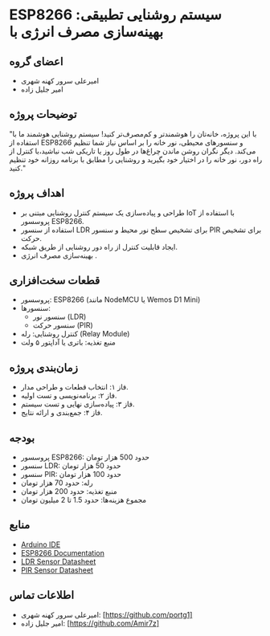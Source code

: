 #  ESP8266 سیستم روشنایی تطبیقی: بهینه‌سازی مصرف انرژی با

## اعضای گروه

* امیرعلی سرور کهنه شهری
* امیر جلیل زاده

## توضیحات پروژه

"با این پروژه، خانه‌تان را هوشمندتر و کم‌مصرف‌تر کنید! سیستم روشنایی هوشمند ما با استفاده از ESP8266 و سنسورهای محیطی، نور خانه را بر اساس نیاز شما تنظیم می‌کند. دیگر نگران روشن ماندن چراغ‌ها در طول روز یا تاریکی شب نباشید،با کنترل از راه دور، نور خانه را در اختیار خود بگیرید و روشنایی را مطابق با برنامه روزانه خود تنظیم کنید."

## اهداف پروژه

* طراحی و پیاده‌سازی یک سیستم کنترل روشنایی مبتنی بر IoT با استفاده از پروسسور ESP8266.
* استفاده از سنسور LDR برای تشخیص سطح نور محیط و سنسور PIR برای تشخیص حرکت.
* ایجاد قابلیت کنترل از راه دور روشنایی از طریق شبکه.
* بهینه‌سازی مصرف انرژی .

## قطعات سخت‌افزاری

* پروسسور: ESP8266 (مانند NodeMCU یا Wemos D1 Mini)
* سنسورها:
    * سنسور نور (LDR)
    * سنسور حرکت (PIR)
* کنترل روشنایی: رله (Relay Module)
* منبع تغذیه: باتری یا آداپتور ۵ ولت


## زمان‌بندی پروژه

* فاز ۱: انتخاب قطعات و طراحی مدار.
* فاز ۲: برنامه‌نویسی و تست اولیه.
* فاز ۳: پیاده‌سازی نهایی و تست سیستم.
* فاز ۴: جمع‌بندی و ارائه نتایج.

## بودجه

* پروسسور ESP8266: حدود 500 هزار تومان
* سنسور LDR: حدود 50 هزار تومان
* سنسور PIR: حدود 100 هزار تومان
* رله: حدود 70 هزار تومان
* منبع تغذیه: حدود 200 هزار تومان
* مجموع هزینه‌ها: حدود 1.5 تا 2 میلیون تومان

## منابع

* [Arduino IDE](https://www.arduino.cc/en/software)
* [ESP8266 Documentation](https://www.espressif.com/en/products/socs/esp8266)
* [LDR Sensor Datasheet](https://components101.com/sites/default/files/component_datasheet/LDR%20Datasheet.pdf)
* [PIR Sensor Datasheet](https://components101.com/sites/default/files/component_datasheet/PIR%20Sensor%20Datasheet.pdf)


## اطلاعات تماس

* امیرعلی سرور کهنه شهری: [https://github.com/portg1]
* امیر جلیل زاده: [https://github.com/Amir7z]
